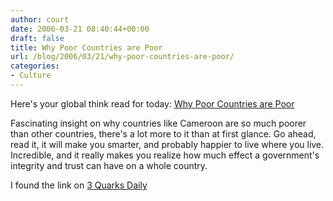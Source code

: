 ```yaml
---
author: court
date: 2006-03-21 08:40:44+00:00
draft: false
title: Why Poor Countries are Poor
url: /blog/2006/03/21/why-poor-countries-are-poor/
categories:
- Culture
---
```


Here's your global think read for today: [Why Poor Countries are Poor](http://www.reason.com/0603/fe.th.why.shtml)

Fascinating insight on why countries like Cameroon are so much poorer than other countries, there's a lot more to it than at first glance.  Go ahead, read it, it will make you smarter, and probably happier to live where you live.  Incredible, and it really makes you realize how much effect a government's integrity and trust can have on a whole country.

I found the link on [3 Quarks Daily](http://3quarksdaily.blogs.com/3quarksdaily/)
